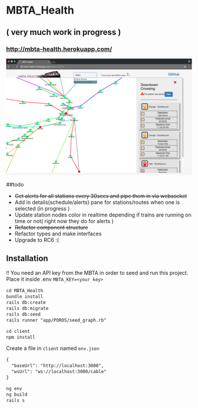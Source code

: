 # MBTA_Health

## ( very much work in progress )

### http://mbta-health.herokuapp.com/
![Screenshot](screenshot.png)

##todo
* ~~Get alerts for all stations every 30secs and pipe them in via websocket~~
* Add in details(schedule/alerts) pane for stations/routes when one is selected (in progress )
* Update station nodes color in realtime depending if trains are running on time or not( right now they do for alerts )
* ~~Refactor component structure~~
* Refactor types and make interfaces
* Upgrade to RC6 :(

## Installation
!! You need an API key from the MBTA in order to seed and run this project.
Place it inside .env ```MBTA_KEY=<your key>```
```
cd MBTA_Health
bundle install
rails db:create
rails db:migrate
rails db:seed
rails runner "app/POROS/seed_graph.rb"
```
```
cd client
npm install
```
Create a file in ```client``` named ```env.json```
```
{
  "baseUrl": "http://localhost:3000",
  "wsUrl": "ws://localhost:3000/cable"
}
```
```
ng env
ng build
rails s
```